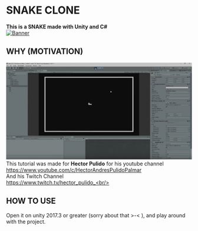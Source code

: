 # SNAKE CLONE
<b>This is a SNAKE made with Unity and C#</b><br/>
[![Banner](http://img.youtube.com/vi/W7tHwE8g11w/0.jpg)](http://www.youtube.com/watch?v=W7tHwE8g11w)

## WHY (MOTIVATION)
![Example](/Images/ExampleImage.png) <br/>
This tutorial was made for <b>Hector Pulido</b> for his youtube channel <br/>
https://www.youtube.com/c/HectorAndresPulidoPalmar <br/>
And his Twitch Channel<br/>
https://www.twitch.tv/hector_pulido_<br/>

## HOW TO USE
Open it on unity 2017.3 or greater (sorry about that >-< ), and play around with the project.
